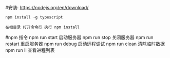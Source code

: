 #安装:
    https://nodejs.org/en/download/
    
    npm install -g typescript

    在根目录 打开命令行 执行 npm install

#npm 指令
    npm run start 启动服务器
    npm run stop  关闭服务器
    npm run restart 重启服务器
    npm run debug 启动远程调试
    npm run clean 清除临时数据
    npm run ll 查看进程列表